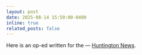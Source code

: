 ```yaml
---
layout: post
date: 2025-08-14 15:59:00-0400
inline: true
related_posts: false
---
```


Here is an op-ed written for the — [Huntington News](https://huntnewsnu.com/87641/editorial/op-ed-reaching-out-to-professors-matters-more-than-you-think/).
